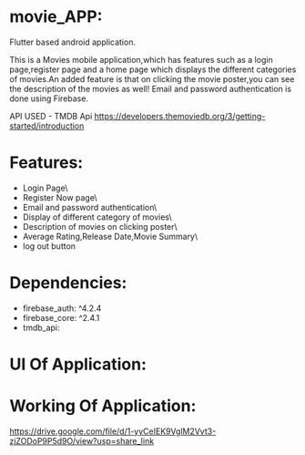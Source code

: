 # movie_APP:
Flutter based android application.

This is a Movies mobile application,which has features such as a login page,register page and a home page which displays the different categories of movies.An added feature is that on clicking the movie poster,you can see the description of the movies as well!
Email and password authentication is done using Firebase.

API USED - TMDB Api
https://developers.themoviedb.org/3/getting-started/introduction

# Features:
* Login Page\
* Register Now page\
* Email and password authentication\
* Display of different category of movies\
* Description of movies on clicking poster\
* Average Rating,Release Date,Movie Summary\
* log out button

# Dependencies:
* firebase_auth: ^4.2.4
* firebase_core: ^2.4.1
* tmdb_api:

# UI Of Application:

# Working Of Application:
https://drive.google.com/file/d/1-yyCeIEK9VglM2Vvt3-zjZODoP9P5d9O/view?usp=share_link



<!-- ## Getting Started

This project is a starting point for a Flutter application.

A few resources to get you started if this is your first Flutter project:

- [Lab: Write your first Flutter app](https://docs.flutter.dev/get-started/codelab)
- [Cookbook: Useful Flutter samples](https://docs.flutter.dev/cookbook)

For help getting started with Flutter development, view the
[online documentation](https://docs.flutter.dev/), which offers tutorials,
samples, guidance on mobile development, and a full API reference. -->
